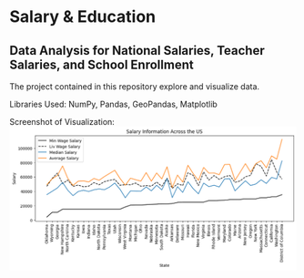 # Salary & Education
## Data Analysis for National Salaries, Teacher Salaries, and School Enrollment

The project contained in this repository explore and visualize data.

Libraries Used: NumPy, Pandas, GeoPandas, Matplotlib

Screenshot of Visualization:
<img width="903" alt="Salary Analysis" src="Images/Salary_Information.png">